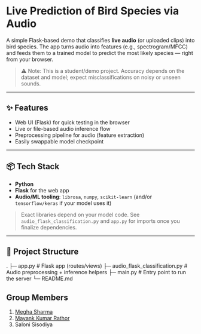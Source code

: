 # Live Prediction of Bird Species via Audio

A simple Flask-based demo that classifies **live audio** (or uploaded clips) into bird species. The app turns audio into features (e.g., spectrogram/MFCC) and feeds them to a trained model to predict the most likely species — right from your browser.

> ⚠️ Note: This is a student/demo project. Accuracy depends on the dataset and model; expect misclassifications on noisy or unseen sounds.

---

## ✨ Features
- Web UI (Flask) for quick testing in the browser
- Live or file-based audio inference flow
- Preprocessing pipeline for audio (feature extraction)
- Easily swappable model checkpoint

---

## 📦 Tech Stack
- **Python**
- **Flask** for the web app
- **Audio/ML tooling**: `librosa`, `numpy`, `scikit-learn` (and/or `tensorflow/keras` if your model uses it)

> Exact libraries depend on your model code. See `audio_flask_classification.py` and `app.py` for imports once you finalize dependencies.

---

## 📂 Project Structure
.
├─ app.py # Flask app (routes/views)
├─ audio_flask_classification.py # Audio preprocessing + inference helpers
├─ main.py # Entry point to run the server
└─ README.md




 

## Group Members
1. [Megha Sharma](https://github.com/m36h4)
2. [Mayank Kumar Rathor](https://github.com/mayank1303)
3. Saloni Sisodiya
